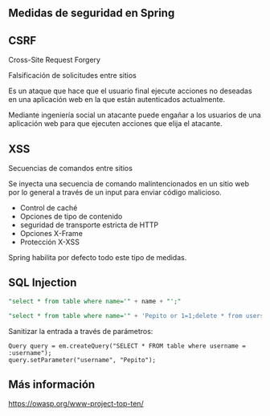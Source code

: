 
## Medidas de seguridad en Spring

## CSRF

Cross-Site Request Forgery

Falsificación de solicitudes entre sitios

Es un ataque que hace que el usuario final ejecute acciones no deseadas
en una aplicación web en la que están autenticados actualmente.

Mediante ingeniería social un atacante puede engañar a los usuarios de una aplicación web
para que ejecuten acciones que elija el atacante.

## XSS

Secuencias de comandos entre sitios

Se inyecta una secuencia de comando malintencionados en un sitio web por lo general a través
de un input para enviar código malicioso.

* Control de caché
* Opciones de tipo de contenido
* seguridad de transporte estricta de HTTP
* Opciones X-Frame
* Protección X-XSS

Spring habilita por defecto todo este tipo de medidas.

## SQL Injection

```sql 
"select * from table where name='" + name + "';"
```

```sql 
"select * from table where name='" + 'Pepito or 1=1;delete * from users;'
```

Sanitizar la entrada a través de parámetros:

```
Query query = em.createQuery("SELECT * FROM table where username = :username");
query.setParameter("username", "Pepito");
```

## Más información

https://owasp.org/www-project-top-ten/



